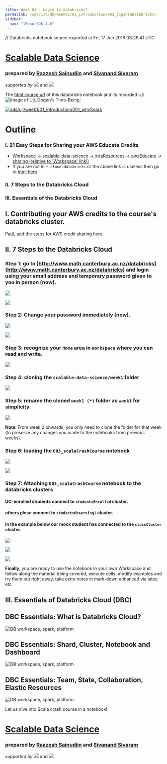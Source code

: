 ```yaml
---
title: Week 01 - Login to databricks?
permalink: /sds/1/6/db/week01/01_introduction/002_loginToDatabricks/
sidebar:
  nav: "lMenu-SDS-1.6"
---
```

// Databricks notebook source exported at Fri, 17 Jun 2016 03:29:41 UTC


# [Scalable Data Science](/)


### prepared by [Raazesh Sainudiin](https://nz.linkedin.com/in/raazesh-sainudiin-45955845) and [Sivanand Sivaram](https://www.linkedin.com/in/sivanand)

*supported by* [![](https://raw.githubusercontent.com/raazesh-sainudiin/scalable-data-science/master/images/databricks_logoTM_200px.png)](https://databricks.com/)
and 
[![](https://raw.githubusercontent.com/raazesh-sainudiin/scalable-data-science/master/images/AWS_logoTM_200px.png)](https://www.awseducate.com/microsite/CommunitiesEngageHome)





The [html source url](https://raw.githubusercontent.com/raazesh-sainudiin/scalable-data-science/master/db/week1/01_introduction/002_loginToDatabricks.html) of this databricks notebook and its recorded Uji ![Image of Uji, Dogen's Time-Being](https://raw.githubusercontent.com/raazesh-sainudiin/scalable-data-science/master/images/UjiTimeBeingDogen.png "uji"):

[![sds/uji/week1/01_introduction/001_whySpark](http://img.youtube.com/vi/O8JbxgPpAU8/0.jpg)](https://www.youtube.com/v/O8JbxgPpAU8?rel=0&autoplay=1&modestbranding=1&start=3330&end=4511)





# Outline

### I. 21 Easy Steps for Sharing your AWS Educate Credits
* [Workspace -> scalable-data-science -> xtraResources -> awsEducate -> sharing (relative to 'Workspace' link!)](/#workspace/scalable-data-science/xtraResources/awsEducate/sharing) 
* If you are not in `*.cloud.databricks` or the above link is useless then go to [html here](http://www.math.canterbury.ac.nz/~r.sainudiin/courses/ScalableDataScience/2016/S1/xtraResources/awsEducate/sharing.html).
    
### II. 7 Steps to the Databricks Cloud
### III. Essentials of the Databricks Cloud





## I. Contributing your AWS credits to the course's databricks cluster.

Paul, add the steps for AWS credit sharing here.





## II. 7 Steps to the Databricks Cloud

### Step 1: go to [http://www.math.canterbury.ac.nz/databricks](http://www.math.canterbury.ac.nz/databricks) and login using your email address and temporary password given to you in person (now).






![](https://raw.githubusercontent.com/raazesh-sainudiin/scalable-data-science/master/images/week1/dbLogin_01_sds_2016S1.png)






![](https://raw.githubusercontent.com/raazesh-sainudiin/scalable-data-science/master/images/week1/dbLogin_02_sds_2016S1.png)





### Step 2: Change your password immediately (now).

![](https://raw.githubusercontent.com/raazesh-sainudiin/scalable-data-science/master/images/week1/dbLogin_pswdChange_sds_2016S1.png)





![](https://raw.githubusercontent.com/raazesh-sainudiin/scalable-data-science/master/images/week1/dbLogin_pswdChanged_sds_2016S1.png)





### Step 3: recognize your ``Home`` area in ``Workspace`` where you can read and write.

![](https://raw.githubusercontent.com/raazesh-sainudiin/scalable-data-science/master/images/week1/dbLogin_03_sds_2016S1.png)





### Step 4: cloning the ``scalable-data-science/week1`` folder
![](https://raw.githubusercontent.com/raazesh-sainudiin/scalable-data-science/master/images/week1/dbLogin_04_sds_2016S1.png)





### Step 5: rename the cloned ``week1 (*)`` folder as ``week1`` for simplicity.
![](https://raw.githubusercontent.com/raazesh-sainudiin/scalable-data-science/master/images/week1/dbLogin_05_sds_2016S1.png)

**Note**: From week 2 onwards, you only need to clone the folder for that week (to preserve any changes you made to the notebooks from previous weeks).





### Step 6: loading the ``003_scalaCrashCourse`` notebook
![](https://raw.githubusercontent.com/raazesh-sainudiin/scalable-data-science/master/images/week1/dbLogin_06_sds_2016S1.png)






![](https://raw.githubusercontent.com/raazesh-sainudiin/scalable-data-science/master/images/week1/dbLogin_07_sds_2016S1.png)





### Step 7: Attaching ``003_scalaCrashCourse`` notebook to the databricks clusters
#### UC-enrolled students connect to ``studentsEnrolled`` cluster.
#### others plese connect to ``studentsObserving1`` cluster.
#### in the example below our mock student has connected to the ``classCluster`` cluster.
![](https://raw.githubusercontent.com/raazesh-sainudiin/scalable-data-science/master/images/week1/dbLogin_08_sds_2016S1.png)





![](https://raw.githubusercontent.com/raazesh-sainudiin/scalable-data-science/master/images/week1/dbLogin_09_sds_2016S1.png)





![](https://raw.githubusercontent.com/raazesh-sainudiin/scalable-data-science/master/images/week1/dbLogin_10_sds_2016S1.png)

**Finally**, you are ready to use the notebook in your own Workspace and follow along the material being covered, execute cells, modify examples and try them out right away, take extra notes in mark-down enhanced via latex, etc.





## III. Essentials of Databricks Cloud (DBC)





## DBC Essentials: What is Databricks Cloud?

![DB workspace, spark, platform](https://raw.githubusercontent.com/raazesh-sainudiin/scalable-data-science/master/images/week1/dbTrImg_WorkspaceSparkPlatform700x.png)





## DBC Essentials: Shard, Cluster, Notebook and Dashboard

![DB workspace, spark, platform](https://raw.githubusercontent.com/raazesh-sainudiin/scalable-data-science/master/images/week1/dbTrImg_ShardClusterNotebookDashboard700x.png)





## DBC Essentials: Team, State, Collaboration, Elastic Resources

![DB workspace, spark, platform](https://raw.githubusercontent.com/raazesh-sainudiin/scalable-data-science/master/images/week1/dbTrImg_TeamStateCollaborationElasticResources700x.png)





Let us dive into Scala crash course in a notebook!






# [Scalable Data Science](http://www.math.canterbury.ac.nz/~r.sainudiin/courses/ScalableDataScience/)


### prepared by [Raazesh Sainudiin](https://nz.linkedin.com/in/raazesh-sainudiin-45955845) and [Sivanand Sivaram](https://www.linkedin.com/in/sivanand)

*supported by* [![](https://raw.githubusercontent.com/raazesh-sainudiin/scalable-data-science/master/images/databricks_logoTM_200px.png)](https://databricks.com/)
and 
[![](https://raw.githubusercontent.com/raazesh-sainudiin/scalable-data-science/master/images/AWS_logoTM_200px.png)](https://www.awseducate.com/microsite/CommunitiesEngageHome)
